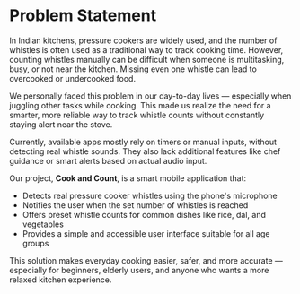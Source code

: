 # Problem Statement

In Indian kitchens, pressure cookers are widely used, and the number of whistles is often used as a traditional way to track cooking time. However, counting whistles manually can be difficult when someone is multitasking, busy, or not near the kitchen. Missing even one whistle can lead to overcooked or undercooked food.

We personally faced this problem in our day-to-day lives — especially when juggling other tasks while cooking. This made us realize the need for a smarter, more reliable way to track whistle counts without constantly staying alert near the stove.

Currently, available apps mostly rely on timers or manual inputs, without detecting real whistle sounds. They also lack additional features like chef guidance or smart alerts based on actual audio input.

Our project, **Cook and Count**, is a smart mobile application that:

- Detects real pressure cooker whistles using the phone's microphone
- Notifies the user when the set number of whistles is reached
- Offers preset whistle counts for common dishes like rice, dal, and vegetables
- Provides a simple and accessible user interface suitable for all age groups

This solution makes everyday cooking easier, safer, and more accurate — especially for beginners, elderly users, and anyone who wants a more relaxed kitchen experience.


